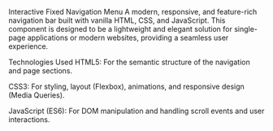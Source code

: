 Interactive Fixed Navigation Menu
A modern, responsive, and feature-rich navigation bar built with vanilla HTML, CSS, and JavaScript. This component is designed to be a lightweight and elegant solution for single-page applications or modern websites, providing a seamless user experience.

Technologies Used
HTML5: For the semantic structure of the navigation and page sections.

CSS3: For styling, layout (Flexbox), animations, and responsive design (Media Queries).

JavaScript (ES6): For DOM manipulation and handling scroll events and user interactions.


